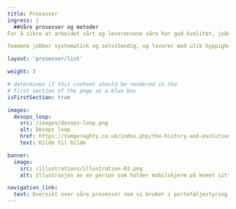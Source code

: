 ```yaml
---
title: Prosesser
ingress: |
  ##Våre prosesser og metoder 
For å sikre at arbeidet vårt og leveransene våre har god kvalitet, jobber teamene etter definerte arbeidsprosesser og metodikk. Hver prosess er definert ved å beskrive eierskap, en hensikt eller et formål og en leveranse.  

Teamene jobber systematisk og selvstendig, og leverer med ulik hyppighet. Likevel sikrer vi forutsigbarhet og at vi er konsekvente når vi forholder oss til noen felles rammer for måten vi jobber på. Team metode og kompetanse støtter avdelingen ved å implementere metodikk og arbeidsprosesser.

layout: 'prosesser/list'

weight: 3

# determines if this content should be rendered in the
# first section of the page as a blue box
isFirstSection: true

images:
  devops_loop:
    src: /images/devops-loop.png
    alt: Devops loop
    href: https://tomgeraghty.co.uk/index.php/the-history-and-evolution-of-devops/
    text: Kilde til bilde

banner:
  image:
    src: /illustrations/illustration-03.png
    alt: Illustrasjon av en person som holder mobilskjerm på kneet sitt

navigation_link:
  text: Oversikt over våre prosesser som vi bruker i porteføljestyring og utvikling
---
```

